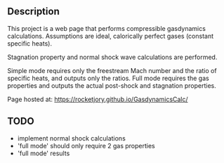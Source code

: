 ## Description

This project is a web page that performs compressible gasdynamics calculations.
Assumptions are ideal, calorically perfect gases (constant specific heats).

Stagnation property and normal shock wave calculations are performed.

Simple mode requires only the freestream Mach number and the ratio of specific heats, and outputs only the ratios.
Full mode requires the gas properties and outputs the actual post-shock and stagnation properties.

Page hosted at: https://rocketjory.github.io/GasdynamicsCalc/

## TODO

- implement normal shock calculations
- 'full mode' should only require 2 gas properties
- 'full mode' results
